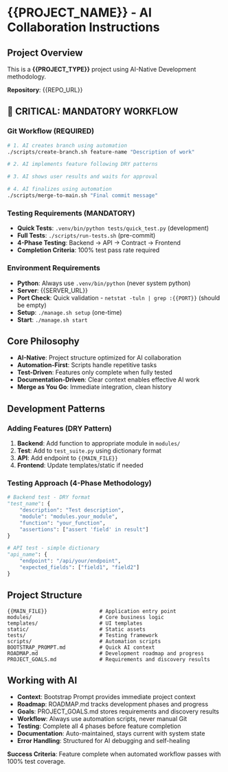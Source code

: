 # {{PROJECT_NAME}} - AI Collaboration Instructions

## Project Overview

This is a **{{PROJECT_TYPE}}** project using AI-Native Development methodology.

**Repository**: {{REPO_URL}}

## 🚨 **CRITICAL: MANDATORY WORKFLOW**

### **Git Workflow (REQUIRED)**

```bash
# 1. AI creates branch using automation
./scripts/create-branch.sh feature-name "Description of work"

# 2. AI implements feature following DRY patterns

# 3. AI shows user results and waits for approval

# 4. AI finalizes using automation
./scripts/merge-to-main.sh "Final commit message"
```

### **Testing Requirements (MANDATORY)**

- **Quick Tests**: `.venv/bin/python tests/quick_test.py` (development)
- **Full Tests**: `./scripts/run-tests.sh` (pre-commit)
- **4-Phase Testing**: Backend → API → Contract → Frontend
- **Completion Criteria**: 100% test pass rate required

### **Environment Requirements**

- **Python**: Always use `.venv/bin/python` (never system python)
- **Server**: {{SERVER_URL}}
- **Port Check**: Quick validation - `netstat -tuln | grep :{{PORT}}` (should be empty)
- **Setup**: `./manage.sh setup` (one-time)
- **Start**: `./manage.sh start`

## Core Philosophy

- **AI-Native**: Project structure optimized for AI collaboration
- **Automation-First**: Scripts handle repetitive tasks
- **Test-Driven**: Features only complete when fully tested
- **Documentation-Driven**: Clear context enables effective AI work
- **Merge as You Go**: Immediate integration, clean history

## Development Patterns

### Adding Features (DRY Pattern)

1. **Backend**: Add function to appropriate module in `modules/`
2. **Test**: Add to `test_suite.py` using dictionary format
3. **API**: Add endpoint to `{{MAIN_FILE}}`
4. **Frontend**: Update templates/static if needed

### Testing Approach (4-Phase Methodology)

```python
# Backend test - DRY format
"test_name": {
    "description": "Test description",
    "module": "modules.your_module",
    "function": "your_function",
    "assertions": ["assert 'field' in result"]
}

# API test - simple dictionary
"api_name": {
    "endpoint": "/api/your/endpoint",
    "expected_fields": ["field1", "field2"]
}
```

## Project Structure

```
{{MAIN_FILE}}                 # Application entry point
modules/                      # Core business logic
templates/                    # UI templates
static/                       # Static assets
tests/                        # Testing framework
scripts/                      # Automation scripts
BOOTSTRAP_PROMPT.md           # Quick AI context
ROADMAP.md                    # Development roadmap and progress
PROJECT_GOALS.md              # Requirements and discovery results
```

## Working with AI

- **Context**: Bootstrap Prompt provides immediate project context
- **Roadmap**: ROADMAP.md tracks development phases and progress
- **Goals**: PROJECT_GOALS.md stores requirements and discovery results
- **Workflow**: Always use automation scripts, never manual Git
- **Testing**: Complete all 4 phases before feature completion
- **Documentation**: Auto-maintained, stays current with system state
- **Error Handling**: Structured for AI debugging and self-healing

**Success Criteria**: Feature complete when automated workflow passes with 100% test coverage.
